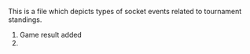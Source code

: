 This is a file which depicts types of socket events related to tournament standings.


1. Game result added
2. 